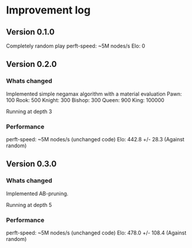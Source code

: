 # Improvement log

## Version 0.1.0
Completely random play
perft-speed: ~5M nodes/s 
Elo: 0

## Version 0.2.0
### Whats changed
Implemented simple negamax algorithm with a material evaluation
Pawn: 100
Rook: 500
Knight: 300
Bishop: 300
Queen: 900
King: 100000

Running at depth 3

### Performance
perft-speed: ~5M nodes/s (unchanged code)
Elo: 442.8 +/- 28.3 (Against random)

## Version 0.3.0
### Whats changed
Implemented AB-pruning.

Running at depth 5

### Performance
perft-speed: ~5M nodes/s (unchanged code)
Elo: 478.0 +/- 108.4 (Against random)
